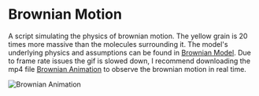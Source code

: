 # Brownian Motion

A script simulating the physics of brownian motion. The yellow grain is 20 times more massive than the molecules surrounding it. The model's underlying physics and assumptions can be found in [Brownian Model](/model/Brownian%20Motion.pdf). Due to frame rate issues the gif is slowed down, I recommend downloading the mp4 file [Brownian Animation](/brownian_animation.mp4) to observe the brownian motion in real time.

![Brownian Animation](/gifs/brownian_animation.gif)

